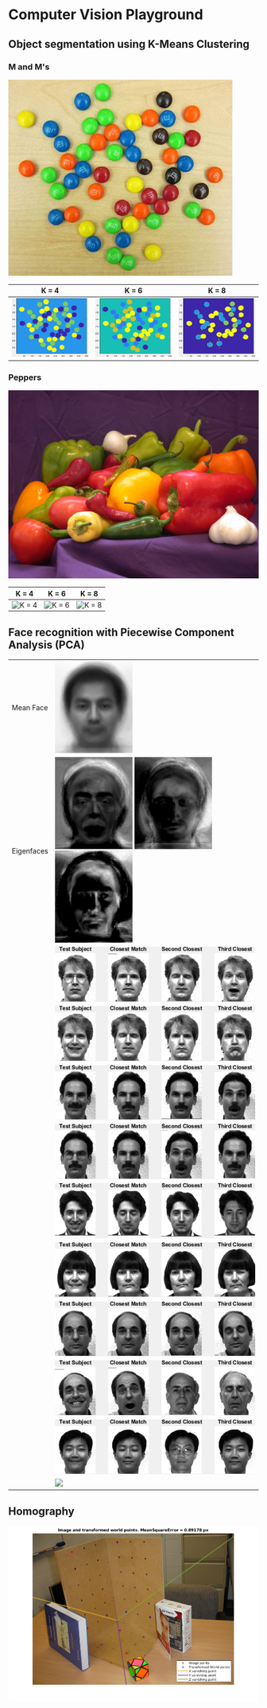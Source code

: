 # Computer Vision Playground

## Object segmentation using K-Means Clustering

### M and M's
![Original](figs/mandm.png)

|K = 4|K = 6|K = 8|
|-|-|-|
|![K = 4](figs/2_2_1_k=4_UseXY.png)|![K = 6](figs/2_2_1_k=6_UseXY.png)|![K = 8](figs/2_2_1_k=8_UseXY.png)|

### Peppers
![Original](figs/peppers.png)

|K = 4|K = 6|K = 8|
|-|-|-|
|![K = 4](figs/2_3_2_k=4_UseXY.png)|![K = 6](figs/2_3_2_k=6_UseXY.png)|![K = 8](figs/2_3_2_k=8_UseXY.png)|

## Face recognition with Piecewise Component Analysis (PCA)

|||
|-|-|
|Mean Face|![](figs/3_2_mean_face.png)|
|Eigenfaces|![](figs/3_3_k_1_eigenface.png) ![](figs/3_3_k_2_eigenface.png) ![](figs/3_3_k_3_eigenface.png)|
||![](figs/3_4_sub=1_matches.png)|
||![](figs/3_4_sub=2_matches.png)|
||![](figs/3_4_sub=3_matches.png)|
||![](figs/3_4_sub=4_matches.png)|
||![](figs/3_4_sub=5_matches.png)|
||![](figs/3_4_sub=6_matches.png)|
||![](figs/3_4_sub=7_matches.png)|
||![](figs/3_4_sub=8_matches.png)|
||![](figs/3_4_sub=9_matches.png)|
||![](figs/3_4_sub=11_matches.png)|

## Homography

![](figs/homography.png)
